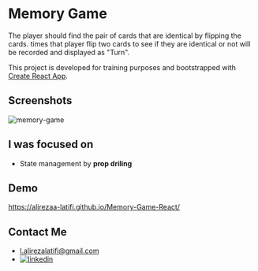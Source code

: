 # Memory Game

The player should find the pair of cards that are identical by flipping the cards. times that player flip two cards to see if they are identical or not will be recorded and displayed as "Turn".

This project is developed for training purposes and bootstrapped with [Create React App](https://github.com/facebook/create-react-app).

## Screenshots

![memory-game](https://user-images.githubusercontent.com/92823582/185785425-a9311d50-1053-4543-bdce-ff9ca62d72fc.png)

## I was focused on

- State management by **prop driling**

## Demo

https://alirezaa-latifi.github.io/Memory-Game-React/

## Contact Me

- l.alirezalatifi@gmail.com
- [![linkedin](https://img.shields.io/badge/linkedin-0A66C2?style=for-the-badge&logo=linkedin&logoColor=white)](https://www.linkedin.com/in/alirezalatifi/)
